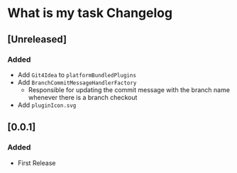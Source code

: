 <!-- Keep a Changelog guide -> https://keepachangelog.com -->

# What is my task Changelog

## [Unreleased]
### Added
- Add `Git4Idea` to `platformBundledPlugins`
- Add `BranchCommitMessageHandlerFactory`
  - Responsible for updating the commit message with the branch name whenever there is a branch checkout
- Add `pluginIcon.svg`

## [0.0.1]
### Added
- First Release